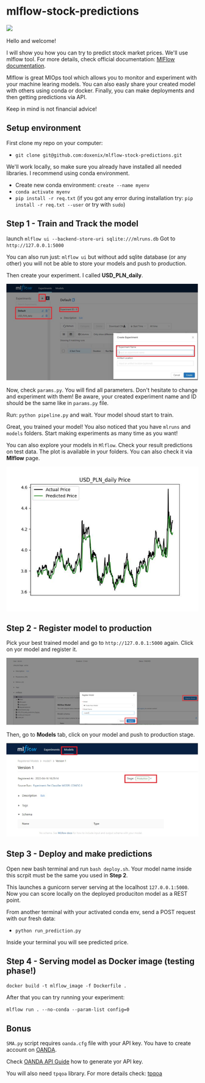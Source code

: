 # mlflow-stock-predictions
<img src="https://www.mlflow.org/docs/latest/_static/MLflow-logo-final-black.png" width="200">

Hello and welcome!

I will show you how you can try to predict stock market prices. We'll use mlflow tool. For more details, check official documentation: [MlFlow documentation](https://mlflow.org/docs/latest/index.html).

Mlflow is great MlOps tool which allows you to monitor and experiment with your machine learing models. You can also easly share your created model with others using conda or docker. Finally, you can make deployments and then getting predictions via API.

Keep in mind is not financial advice!

Setup environment
----------------------------------
First clone my repo on your computer:
* `git clone git@github.com:doxenix/mlflow-stock-predictions.git`

We'll work locally, so make sure you already have installed all needed libraries. I recommend using conda environment.
* Create new conda environment: `create --name myenv`
* `conda activate myenv`
* `pip install -r req.txt` (if you got any error during installation try: `pip install -r req.txt --user` or try with `sudo`)

Step 1 - Train and Track the model
-------------------

launch `mlflow ui --backend-store-uri sqlite:///mlruns.db`
Got to `http://127.0.0.1:5000`

You can also run just: `mlflow ui` but without add sqlite database (or any other) you will not be able to store your models and push to production.

Then create your experiment. I called **USD_PLN_daily**. 

<img src="https://github.com/doxenix/mlflow-stock-predictions/blob/main/readme_screens/create_experiment.jpg">

Now, check `params.py`. You will find all parameters. Don't hesitate to change and experiment with them! Be aware, your created experiment name and ID should be the same like in `params.py` file.

Run: `python pipeline.py` and wait. Your model shoud start to train. 

Great, you trained your model! You also noticed that you have `mlruns` and `models` folders. Start making experiments as many time as you want!

You can also explore your models in `Mlflow`. Check your result predictions on test data. The plot is available in your folders. You can also check it via **Mlflow** page.

<img src="https://github.com/doxenix/mlflow-stock-predictions/blob/main/readme_screens/USD_PLN_daily_prediction_fig.jpg">

Step 2 - Register model to production
-------------------

Pick your best trained model and go to `http://127.0.0.1:5000` again. Click on yor model and register it.

<img src="https://github.com/doxenix/mlflow-stock-predictions/blob/main/readme_screens/register_model.jpg">

Then, go to **Models** tab, click on your model and push to production stage.

<img src="https://github.com/doxenix/mlflow-stock-predictions/blob/main/readme_screens/push_to_production.jpg">

Step 3 - Deploy and make predictions
-------------------

Open new bash terminal and run `bash deploy.sh`. Your model name inside this scrpit must be the same you used in **Step 2**.

This launches a gunicorn server serving at the localhost `127.0.0.1:5000`. Now you can score locally
on the deployed produciton model as a REST point.
 
From another terminal with your activated conda env, send a POST request with our fresh data:
  * ```python run_prediction.py```

Inside your terminal you will see predicted price.

Step 4 - Serving model as Docker image (testing phase!)
-------------------

`docker build -t mlflow_image -f Dockerfile .`

After that you can try running your experiment:

`mlflow run . --no-conda --param-list config=0`

Bonus
-------------------

`SMA.py` script requires `oanda.cfg` file with your API key. You have to create account on [OANDA](https://www.oanda.com/eu-en/).

Check [OANDA API Guide](https://developer.oanda.com/rest-live-v20/introduction/) how to generate yor API key.

You will also need `tpqoa` library. For more details check: [tpqoa](https://github.com/yhilpisch/tpqoa)
